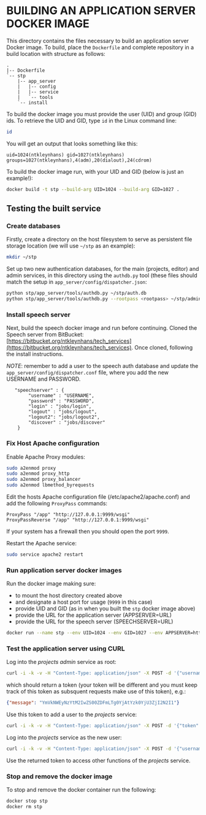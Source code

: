 BUILDING AN APPLICATION SERVER DOCKER IMAGE
===========================================

This directory contains the files necessary to build an application server Docker image. To build, place the `Dockerfile` and complete repository in a build location with structure as follows:

```
.
|-- Dockerfile
`-- stp
    |-- app_server
    |   |-- config
    |   |-- service
    |   `-- tools
    `-- install
```

To build the docker image you must provide the user (UID) and group (GID) ids. To retrieve the UID and GID, type `id` in the Linux command line:
```bash
id
```
You will get an output that looks something like this:
```
uid=1024(ntkleynhans) gid=1027(ntkleynhans) groups=1027(ntkleynhans),4(adm),20(dialout),24(cdrom)
```

To build the docker image run, with your UID and GID (below is just an example!):

```bash
docker build -t stp --build-arg UID=1024 --build-arg GID=1027 .
```

Testing the built service
-------------------------

### Create databases

Firstly, create a directory on the host filesystem to serve as persistent file storage location (we will use `~/stp` as an example):

```bash
mkdir ~/stp
```

Set up two new authentication databases, for the main (projects, editor) and admin services, in this directory using the `authdb.py` tool (these files should match the setup in `app_server/config/dispatcher.json`:

```bash
python stp/app_server/tools/authdb.py ~/stp/auth.db
python stp/app_server/tools/authdb.py --rootpass <rootpass> ~/stp/admin.db <rootpass>
```

### Install speech server

Next, build the speech docker image and run before continuing.
Cloned the Speech server from BitBucket: [https://bitbucket.org/ntkleynhans/tech_services](https://bitbucket.org/ntkleynhans/tech_services).
Once cloned, following the install instructions.

*NOTE*: remember to add a user to the speech auth database and update the `app_server/config/dispatcher.conf` file, where you
add the new USERNAME and PASSWORD.

```
   "speechserver" : {
        "username" : "USERNAME",
        "password" : "PASSWORD",
        "login" : "jobs/login",
        "logout" : "jobs/logout",
        "logout2": "jobs/logout2",
        "discover" : "jobs/discover"
    }
```

[comment]: # (Open another terminal, edit the code if needed and then start simple speech server located in `~/stp/app_server/tools/`)

[comment]: # (``` $ ./simple_speech_server.py ```)

### Fix Host Apache configuration

Enable Apache Proxy modules:
```bash
sudo a2enmod proxy
sudo a2enmod proxy_http
sudo a2enmod proxy_balancer
sudo a2enmod lbmethod_byrequests
```

Edit the hosts Apache configuration file (/etc/apache2/apache.conf) and add the following `ProxyPass` commands:
```
ProxyPass "/app" "http://127.0.0.1:9999/wsgi"
ProxyPassReverse "/app" "http://127.0.0.1:9999/wsgi"
```

If your system has a firewall then you should open the port `9999`.

Restart the Apache service:
```bash
sudo service apache2 restart
```

[comment]: # ( ``` ProxyPass "/app" "http://127.0.0.1:9999/wsgi" ProxyPassReverse "/app" "http://127.0.0.1:9999/wsgi" ```)

### Run application server docker images

Run the docker image making sure:
 
  - to mount the host directory created above
  - and designate a host port for usage (`9999` in this case)
  - provide UID and GID (as in when you built the `stp` docker image above)
  - provide the URL for the application server (APPSERVER=URL)
  - provide the URL for the speech server (SPEECHSERVER=URL)

```bash
docker run --name stp --env UID=1024 --env GID=1027 --env APPSERVER=http://127.0.0.1/app --env SPEECHSERVER=http://127.0.0.1/speech --env SO_SNDTIMEO=600 -v /mnt/data2/home2/ntkleynhans/stp:/mnt/stp -d -p 9999:80 stp:latest
```

### Test the application server using CURL

Log into the _projects admin_ service as root:

```bash
curl -i -k -v -H "Content-Type: application/json" -X POST -d '{"username": "root", "password": <rootpass>, "role" : "admin"}' http://127.0.0.1/app/admin/login
```

which should return a token (your token will be different and you must keep track of this token as subsquent requests make use of this token), e.g.:

```json
{"message": "YmVkNWEyNzYtM2IwZS00ZDFmLTg0YjAtYzk0YjU3ZjI2N2I1"}
```

Use this token to add a user to the _projects_ service:

```bash
curl -i -k -v -H "Content-Type: application/json" -X POST -d '{"token": "YmVkNWEyNzYtM2IwZS00ZDFmLTg0YjAtYzk0YjU3ZjI2N2I1", "username": "neil", "password": "neil", "name": "neil", "surname": "kleynhans", "email": "neil@organisation.org", "role" : "project"}' http://127.0.0.1/app/admin/adduser
```

Log into the _projects_ service as the new user:

```bash
curl -i -k -v -H "Content-Type: application/json" -X POST -d '{"username": "neil", "password": "neil", "role" : "project"}' http://127.0.0.1/app/projects/login
```

Use the returned token to access other functions of the _projects_ service.

### Stop and remove the docker image

To stop and remove the docker container run the following:
```bash
docker stop stp
docker rm stp
```

